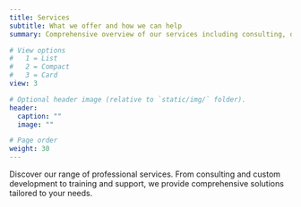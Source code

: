 ```yaml
---
title: Services
subtitle: What we offer and how we can help
summary: Comprehensive overview of our services including consulting, development, and training offerings.

# View options
#   1 = List
#   2 = Compact  
#   3 = Card
view: 3

# Optional header image (relative to `static/img/` folder).
header:
  caption: ""
  image: ""

# Page order
weight: 30
---
```


Discover our range of professional services. From consulting and custom development to training and support, we provide comprehensive solutions tailored to your needs.
